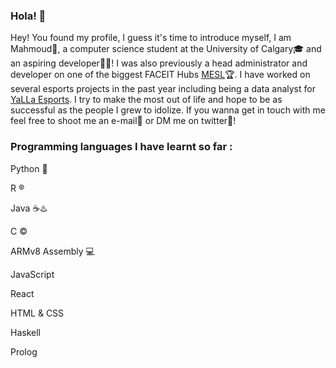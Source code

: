 ### Hola! :wave:

Hey! You found my profile, I guess it's time to introduce myself, I am Mahmoud:koala:, a computer science student at the University of Calgary:mortar_board: and an aspiring developer:man_technologist:! I was also previously a head administrator and developer on one of the biggest FACEIT Hubs [MESL](https://www.faceit.com/en/organizers/193c14fd-45e4-404e-bfab-adc9ea6baf9b/Middle%20East%20Stars%20League):trophy:. I have worked on several esports projects in the past year including being a data analyst for [YaLLa Esports](https://www.yallaesports.com/). I try to make the most out of life and hope to be as successful as the people I grew to idolize. If you wanna get in touch with me feel free to shoot me an e-mail:email: or DM me on twitter:calling:!


### Programming languages I have learnt so far : 

   Python :snake:
    
   R :registered:
    
   Java :coffee::hotsprings:
    
   C :copyright:
    
   ARMv8 Assembly :computer:
   
   JavaScript
   
   React
   
   HTML & CSS
   
   Haskell
   
   Prolog
   
   
